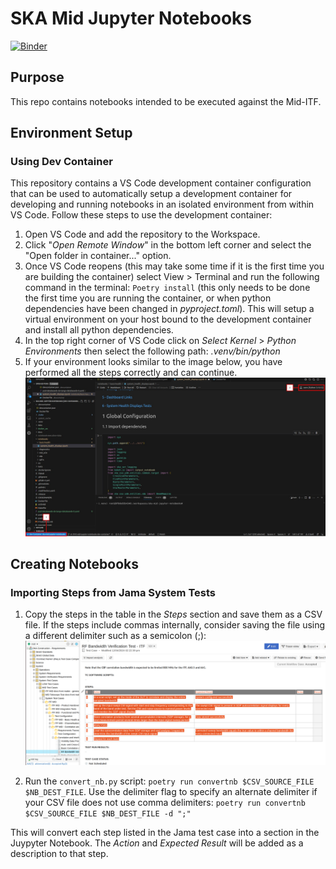 # SKA Mid Jupyter Notebooks

[![Binder](https://k8s.miditf.internal.skao.int/binderhub/badge_logo.svg)](https://k8s.miditf.internal.skao.int/binderhub/v2/gl/ska-telescope%2Fska-mid-jupyter-notebooks/main)

## Purpose

This repo contains notebooks intended to be executed against the Mid-ITF.

## Environment Setup

### Using Dev Container

This repository contains a VS Code development container configuration that can be used to automatically setup a development container for developing and running notebooks in an isolated environment from within VS Code. Follow these steps to use the development container:

1. Open VS Code and add the repository to the Workspace. 
2. Click "_Open Remote Window_" in the bottom left corner and select the "Open folder in container..." option.
3. Once VS Code reopens (this may take some time if it is the first time you are building the container) select View > Terminal and run the following command in the terminal: `Poetry install` (this only needs to be done the first time you are running the container, or when python dependencies have been changed in _pyproject.toml_).
This will setup a virtual environment on your host bound to the development container and install all python dependencies.
4. In the top right corner of VS Code click on _Select Kernel_ > _Python Environments_ then select the following path: _.venv/bin/python_
5. If your environment looks similar to the image below, you have performed all the steps correctly and can continue.
![VS Code dev environment](static/images/vscode_dev_container_environment.jpg)

## Creating Notebooks

### Importing Steps from Jama System Tests

1. Copy the steps in the table in the _Steps_ section and save them as a CSV file. If the steps include commas internally, consider saving the file using a different delimiter such as a semicolon (;):
![Jama Test Case Export](static/images/jama_export.png)

2. Run the `convert_nb.py` script: `poetry run convertnb $CSV_SOURCE_FILE $NB_DEST_FILE`. Use the delimiter flag to specify an alternate delimiter if your CSV file does not use comma delimiters: `poetry run convertnb $CSV_SOURCE_FILE $NB_DEST_FILE -d ";"`

This will convert each step listed in the Jama test case into a section in the Juypyter Notebook. The _Action_ and _Expected Result_ will be added as a description to that step.
